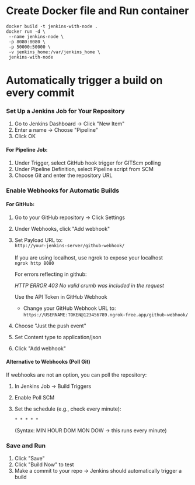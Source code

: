 # Create Docker file and Run container

```
docker build -t jenkins-with-node .
docker run -d \
 --name jenkins-node \
 -p 8080:8080 \
 -p 50000:50000 \
 -v jenkins_home:/var/jenkins_home \
 jenkins-with-node
```

# Automatically trigger a build on every commit

### Set Up a Jenkins Job for Your Repository

1. Go to Jenkins Dashboard → Click "New Item"
2. Enter a name → Choose "Pipeline"
3. Click OK

#### For Pipeline Job:

1. Under Trigger, select GitHub hook trigger for GITScm polling
2. Under Pipeline Definition, select Pipeline script from SCM
3. Choose Git and enter the repository URL

### Enable Webhooks for Automatic Builds

#### For GitHub:

1. Go to your GitHub repository → Click Settings
2. Under Webhooks, click "Add webhook"
3. Set Payload URL to: <br>
   `http://your-jenkins-server/github-webhook/` <br>
   <br>
   If you are using localhost, use ngrok to expose your localhost <br>
   `ngrok http 8080`
   <br>

   For errors reflecting in github: <br>

   _HTTP ERROR 403 No valid crumb was included in the request_ <br>

   Use the API Token in GitHub Webhook <br>

   - Change your GitHub Webhook URL to: <br>
     `https://USERNAME:TOKEN@123456789.ngrok-free.app/github-webhook/`

4. Choose "Just the push event"
5. Set Content type to application/json
6. Click "Add webhook"

#### Alternative to Webhooks (Poll Git)

If webhooks are not an option, you can poll the repository:

1. In Jenkins Job → Build Triggers
2. Enable Poll SCM
3. Set the schedule (e.g., check every minute): <br>

   `* * * * *` <br>

   (Syntax: MIN HOUR DOM MON DOW → this runs every minute)

### Save and Run

1. Click "Save"
2. Click "Build Now" to test
3. Make a commit to your repo → Jenkins should automatically trigger a build
